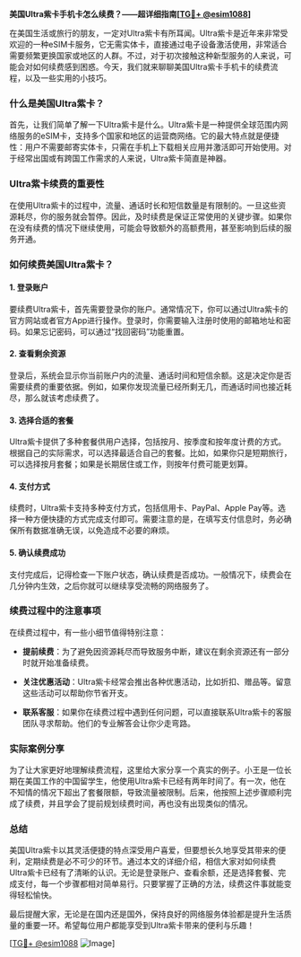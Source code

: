 **美国Ultra紫卡手机卡怎么续费？——超详细指南[[TG💪+ @esim1088](https://t.me/s/esim1088)]**

在美国生活或旅行的朋友，一定对Ultra紫卡有所耳闻。Ultra紫卡是近年来非常受欢迎的一种eSIM卡服务，它无需实体卡，直接通过电子设备激活使用，非常适合需要频繁更换国家或地区的人群。不过，对于初次接触这种新型服务的人来说，可能会对如何续费感到困惑。今天，我们就来聊聊美国Ultra紫卡手机卡的续费流程，以及一些实用的小技巧。

### 什么是美国Ultra紫卡？

首先，让我们简单了解一下Ultra紫卡是什么。Ultra紫卡是一种提供全球范围内网络服务的eSIM卡，支持多个国家和地区的运营商网络。它的最大特点就是便捷性：用户不需要邮寄实体卡，只需在手机上下载相关应用并激活即可开始使用。对于经常出国或有跨国工作需求的人来说，Ultra紫卡简直是神器。

### Ultra紫卡续费的重要性

在使用Ultra紫卡的过程中，流量、通话时长和短信数量是有限制的。一旦这些资源耗尽，你的服务就会暂停。因此，及时续费是保证正常使用的关键步骤。如果你在没有续费的情况下继续使用，可能会导致额外的高额费用，甚至影响到后续的服务开通。

### 如何续费美国Ultra紫卡？

#### 1. 登录账户

要续费Ultra紫卡，首先需要登录你的账户。通常情况下，你可以通过Ultra紫卡的官方网站或者官方App进行操作。登录时，你需要输入注册时使用的邮箱地址和密码。如果忘记密码，可以通过“找回密码”功能重置。

#### 2. 查看剩余资源

登录后，系统会显示你当前账户内的流量、通话时间和短信余额。这是决定你是否需要续费的重要依据。例如，如果你发现流量已经所剩无几，而通话时间也接近耗尽，那么就该考虑续费了。

#### 3. 选择合适的套餐

Ultra紫卡提供了多种套餐供用户选择，包括按月、按季度和按年度计费的方式。根据自己的实际需求，可以选择最适合自己的套餐。比如，如果你只是短期旅行，可以选择按月套餐；如果是长期居住或工作，则按年付费可能更划算。

#### 4. 支付方式

续费时，Ultra紫卡支持多种支付方式，包括信用卡、PayPal、Apple Pay等。选择一种方便快捷的方式完成支付即可。需要注意的是，在填写支付信息时，务必确保所有数据准确无误，以免造成不必要的麻烦。

#### 5. 确认续费成功

支付完成后，记得检查一下账户状态，确认续费是否成功。一般情况下，续费会在几分钟内生效，之后你就可以继续享受流畅的网络服务了。

### 续费过程中的注意事项

在续费过程中，有一些小细节值得特别注意：

- **提前续费**：为了避免因资源耗尽而导致服务中断，建议在剩余资源还有一部分时就开始准备续费。
  
- **关注优惠活动**：Ultra紫卡经常会推出各种优惠活动，比如折扣、赠品等。留意这些活动可以帮助你节省开支。
  
- **联系客服**：如果你在续费过程中遇到任何问题，可以直接联系Ultra紫卡的客服团队寻求帮助。他们的专业解答会让你少走弯路。

### 实际案例分享

为了让大家更好地理解续费流程，这里给大家分享一个真实的例子。小王是一位长期在美国工作的中国留学生，他使用Ultra紫卡已经有两年时间了。有一次，他在不知情的情况下超出了套餐限额，导致流量被限制。后来，他按照上述步骤顺利完成了续费，并且学会了提前规划续费时间，再也没有出现类似的情况。

### 总结

美国Ultra紫卡以其灵活便捷的特点深受用户喜爱，但要想长久地享受其带来的便利，定期续费是必不可少的环节。通过本文的详细介绍，相信大家对如何续费Ultra紫卡已经有了清晰的认识。无论是登录账户、查看余额，还是选择套餐、完成支付，每一个步骤都相对简单易行。只要掌握了正确的方法，续费这件事就能变得轻松愉快。

最后提醒大家，无论是在国内还是国外，保持良好的网络服务体验都是提升生活质量的重要一环。希望每位用户都能享受到Ultra紫卡带来的便利与乐趣！

[[TG💪+ @esim1088](https://t.me/s/esim1088) ![Image](https://i.postimg.cc/4NQfJmqS/Snipaste-2025-05-13-00-14-12.png)]
